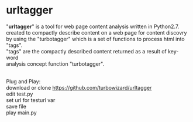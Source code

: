 # urltagger
"<b>urltagger</b>" is a tool for web page content analysis written in Python2.7.</br>
created to compactly describe content on a web page for content discovry</br>
by using the "turbotagger" which is a set of functions to process html into "tags".</br>
"tags" are the compactly described content returned as a result of key-word</br>
analysis concept function "turbotagger".
</br></br>


Plug and Play:</br>
    download or clone https://github.com/turbowizard/urltagger</br>
    edit test.py</br>
        set url for testurl var</br>
        save file </br>
        play main.py</br></br>
